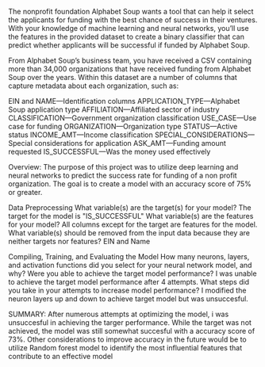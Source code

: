 The nonprofit foundation Alphabet Soup wants a tool that can help it select the applicants for funding with the best chance of success in their ventures. With your knowledge of machine learning and neural networks, you’ll use the features in the provided dataset to create a binary classifier that can predict whether applicants will be successful if funded by Alphabet Soup.

From Alphabet Soup’s business team, you have received a CSV containing more than 34,000 organizations that have received funding from Alphabet Soup over the years. Within this dataset are a number of columns that capture metadata about each organization, such as:

EIN and NAME—Identification columns
APPLICATION_TYPE—Alphabet Soup application type
AFFILIATION—Affiliated sector of industry
CLASSIFICATION—Government organization classification
USE_CASE—Use case for funding
ORGANIZATION—Organization type
STATUS—Active status
INCOME_AMT—Income classification
SPECIAL_CONSIDERATIONS—Special considerations for application
ASK_AMT—Funding amount requested
IS_SUCCESSFUL—Was the money used effectively



Overview: The purpose of this project was to utilize deep learning and neural networks to predict the success rate for funding of a non profit organization. The goal is to create a model with an accuracy score of 75% or greater. 

Data Preprocessing
What variable(s) are the target(s) for your model? The target for the model is "IS_SUCCESSFUL"
What variable(s) are the features for your model? All columns except for the target are features for the model. 
What variable(s) should be removed from the input data because they are neither targets nor features? EIN and Name

Compiling, Training, and Evaluating the Model
How many neurons, layers, and activation functions did you select for your neural network model, and why?
Were you able to achieve the target model performance? I was unable to achieve the target model performance after 4 attempts. 
What steps did you take in your attempts to increase model performance? I modified the neuron layers up and down to achieve target model but was unsuccesful. 

SUMMARY: After numerous attempts at optimizing the model, i was unsuccesful in achieving the targer performance. While the target was not achieved, the model was still somewhat succesful with a accuracy score of 73%. Other considerations to improve accuracy in the future would be to utilize Random forest model to identify the most influential features that contribute to an effective model 
